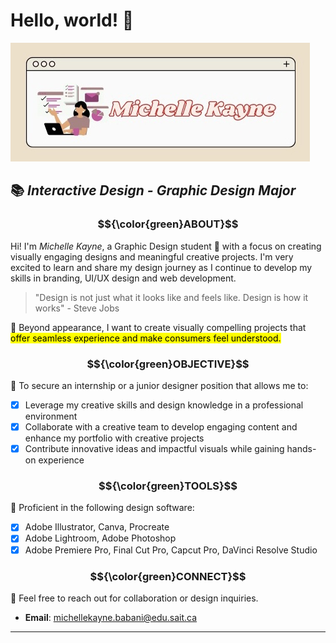 # Hello, world! 👋
![alt text](https://github.com/michkayne22/michkayne22/blob/main/MichKayne22%20banner.jpg) 
## 📚 *Interactive Design - Graphic Design Major*
### $${\color{green}ABOUT}$$
Hi! I'm *Michelle Kayne*, a Graphic Design student 🎨 with a focus on creating visually engaging designs and meaningful creative projects. I'm very excited to learn and share my design journey as I continue to develop my skills in branding, UI/UX design and web development.

> "Design is not just what it looks like and feels like. Design is how it works" - Steve Jobs

💫 Beyond appearance, I want to create visually compelling projects that <mark> offer seamless experience and make consumers feel understood.
### $${\color{green}OBJECTIVE}$$
🎯 To secure an internship or a junior designer position that allows me to:
- [x] Leverage my creative skills and design knowledge in a professional environment
- [x] Collaborate with a creative team to develop engaging content and enhance my portfolio with creative projects
- [x] Contribute innovative ideas and impactful visuals while gaining hands-on experience
### $${\color{green}TOOLS}$$
🔋 Proficient in the following design software:
- [x] Adobe Illustrator, Canva, Procreate
- [x] Adobe Lightroom, Adobe Photoshop
- [x] Adobe Premiere Pro, Final Cut Pro, Capcut Pro, DaVinci Resolve Studio
### $${\color{green}CONNECT}$$
💌 Feel free to reach out for collaboration or design inquiries.
- **Email**: michellekayne.babani@edu.sait.ca
--- 
